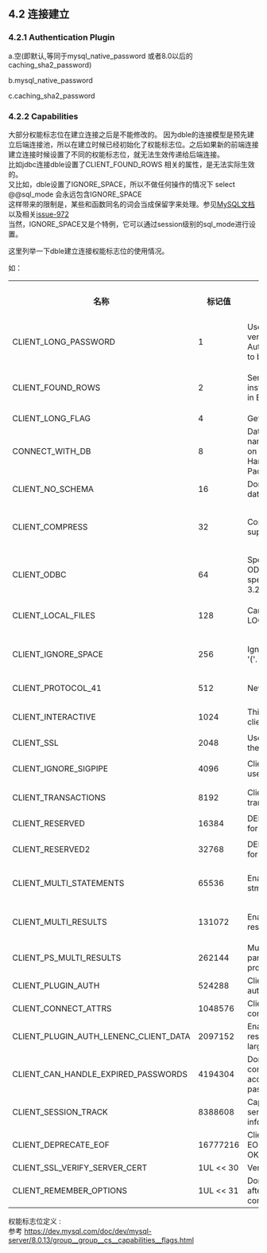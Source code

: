 ## 4.2 连接建立

### 4.2.1 Authentication Plugin
a.空(即默认,等同于mysql\_native_password 或者8.0以后的caching\_sha2_password)

b.mysql\_native_password

c.caching\_sha2_password
 

### 4.2.2 Capabilities
大部分权能标志位在建立连接之后是不能修改的。
因为dble的连接模型是预先建立后端连接池，所以在建立时候已经初始化了权能标志位。之后如果新的前端连接建立连接时候设置了不同的权能标志位，就无法生效传递给后端连接。  
比如jdbc连接dble设置了CLIENT_FOUND_ROWS 相关的属性，是无法实际生效的。  
又比如，dble设置了IGNORE_SPACE，所以不做任何操作的情况下 select @@sql\_mode 会永远包含IGNORE_SPACE  
这样带来的限制是，某些和函数同名的词会当成保留字来处理。参见[MySQL文档](https://dev.mysql.com/doc/refman/5.7/en/sql-mode.html#sqlmode_ignore_space) 以及相关[issue-972](https://github.com/actiontech/dble/issues/972)  
当然，IGNORE_SPACE又是个特例，它可以通过session级别的sql_mode进行设置。  

这里列举一下dble建立连接权能标志位的使用情况。
 

如：


<table>
<tbody>
<tr>
<th>名称</th>
<th>标记值</th>
<th>描述</th>
<th>后端连接设置值</th>
<th colspan="1">模拟服务端权能位</th>
</tr>
<tr>
<td><p>CLIENT_LONG_PASSWORD</p></td>
<td><p>1</p></td>
<td>Use the improved version of Old Password Authentication.Assumed to be set since 4.1.1.</td>
<td><p>Y</p></td>
<td colspan="1">Y</td>
</tr>
<tr>
<td><p class="memtitle">CLIENT_FOUND_ROWS</p></td>
<td><p>2</p></td>
<td><p>Send found rows instead of affected rows in EOF_Packet</p></td>
<td><p>Y</p></td>
<td colspan="1">Y</td>
</tr>
<tr>
<td colspan="1">CLIENT_LONG_FLAG</td>
<td colspan="1">4</td>
<td colspan="1">Get all column flags.</td>
<td colspan="1">Y</td>
<td colspan="1">Y</td>
</tr>
<tr>
<td><p><span>CONNECT_WITH_DB</span></p></td>
<td><p>8</p></td>
<td>Database (schema) name can be specified on connect in Handshake Response Packet.</td>
<td><p>Y</p></td>
<td colspan="1">Y</td>
</tr>
<tr>
<td colspan="1">CLIENT_NO_SCHEMA</td>
<td colspan="1">16</td>
<td colspan="1">Don't allow database.table.column.
</td>
<td colspan="1">N</td>
<td colspan="1">N</td>
</tr>
<tr>
<td><p>CLIENT_COMPRESS</p></td>
<td><p>32</p></td>
<td><p>Compression protocol supported</p></td>
<td colspan="2"><p><span>bootstrap.cnf的useCompression选项控制</span></p></td>
</tr>
<tr>
<td colspan="1">CLIENT_ODBC</td>
<td colspan="1">64</td>
<td colspan="1">Special handling of ODBC behavior.No special behavior since 3.22.
</td>
<td colspan="1">Y</td>
<td colspan="1">Y</td>
</tr>
<tr>
<td><p>CLIENT_LOCAL_FILES </p></td>
<td><p>128</p></td>
<td><p>Can use LOAD DATA LOCAL.</p></td>
<td><p>Y</p></td>
<td colspan="1">Y</td>
</tr>
<tr>
<td><p>CLIENT_IGNORE_SPACE</p></td>
<td><p>256</p></td>
<td><p>Ignore spaces before '('.</p></td>
<td><p>Y</p></td>
<td colspan="1">Y</td>
</tr>
<tr>
<td><p><span>CLIENT_PROTOCOL_41</span></p></td>
<td><p>512</p></td>
<td><p>New 4.1 protocol</p></td>
<td><p>Y</p></td>
<td colspan="1">Y</td>
</tr>
<tr>
<td><p><span>CLIENT_INTERACTIVE</span></p></td>
<td><p>1024</p></td>
<td>This is an interactive client.</td>
<td>Y</td>
<td colspan="1">Y</td>
</tr>
<tr>
<td colspan="1">CLIENT_SSL</td>
<td colspan="1">2048</td>
<td colspan="1">Use SSL encryption for the session</td>
<td colspan="1">N</td>
<td colspan="1">N</td>
</tr>
<tr>
<td><p>CLIENT_IGNORE_SIGPIPE</p></td>
<td><p>4096</p></td>
<td>Client only flag.Not used.</td>
<td>Y</td>
<td colspan="1">Y</td>
</tr>
<tr>
<td><p>CLIENT_TRANSACTIONS</p></td>
<td><p>8192</p></td>
<td>Client knows about transactions</td>
<td>Y</td>
<td colspan="1">Y</td>
</tr>
<tr>
<td colspan="1">CLIENT_RESERVED</td>
<td colspan="1">16384</td>
<td colspan="1">DEPRECATED:Old flag for 4.1 protocol.</td>
<td colspan="1">N</td>
<td colspan="1">N</td>
</tr>
<tr>
<td><p>CLIENT_RESERVED2 </p></td>
<td><p>32768</p></td>
<td>DEPRECATED:Old flag for 4.1 authentication.</td>
<td>Y</td>
<td colspan="1">Y</td>
</tr>
<tr>
<td><p>CLIENT_MULTI_STATEMENTS</p></td>
<td><p>65536</p></td>
<td><p>Enable/disable multi-stmt support</p></td>
<td><p>Y</p></td>
<td colspan="1">Y</td>
</tr>
<tr>
<td><p>CLIENT_MULTI_RESULTS</p></td>
<td><p>131072</p></td>
<td><p>Enable/disable multi-results</p></td>
<td><p>Y</p></td>
<td colspan="1">Y</td>
</tr>
<tr>
<td colspan="1">CLIENT_PS_MULTI_RESULTS</td>
<td colspan="1">262144</td>
<td colspan="1">Multi-results and OUT parameters in PS-protocol</td>
<td colspan="1">N</td>
<td colspan="1">N</td>
</tr>
<tr>
<td colspan="1">CLIENT_PLUGIN_AUTH</td>
<td colspan="1">524288</td>
<td colspan="1">Client supports plugin authentication.</td>
<td colspan="1">N</td>
<td colspan="1">Y</td>
</tr>
<tr>
<td colspan="1">CLIENT_CONNECT_ATTRS</td>
<td colspan="1">1048576</td>
<td colspan="1">Client supports connection attributes.</td>
<td colspan="1">N</td>
<td colspan="1">N</td>
</tr>
<tr>
<td colspan="1">CLIENT_PLUGIN_AUTH_LENENC_CLIENT_DATA</td>
<td colspan="1">2097152</td>
<td colspan="1">Enable authentication response packet to be larger than 255 bytes.</td>
<td colspan="1">N</td>
<td colspan="1">N</td>
</tr>
<tr>
<td colspan="1">CLIENT_CAN_HANDLE_EXPIRED_PASSWORDS</td>
<td colspan="1">4194304</td>
<td colspan="1">Don't close the connection for a user account with expired password.</td>
<td colspan="1">N</td>
<td colspan="1">N</td>
</tr>
<tr>
<td colspan="1">CLIENT_SESSION_TRACK</td>
<td colspan="1">8388608</td>
<td colspan="1">Capable of handling server state change information.</td>
<td colspan="1">N</td>
<td colspan="1">N</td>
</tr>
<tr>
<td colspan="1">CLIENT_DEPRECATE_EOF</td>
<td colspan="1">16777216</td>
<td colspan="1">Client no longer needs EOF_Packet and will use OK_Packet instead.</td>
<td colspan="1">N</td>
<td colspan="1">N</td>
</tr>
<tr>
<td colspan="1">CLIENT_SSL_VERIFY_SERVER_CERT</td>
<td colspan="1">1UL &lt;&lt; 30</td>
<td colspan="1">Verify server certificate</td>
<td colspan="1">N</td>
<td colspan="1">N</td>
</tr>
<tr>
<td colspan="1">CLIENT_REMEMBER_OPTIONS</td>
<td colspan="1">1UL &lt;&lt; 31</td>
<td colspan="1">Don't reset the options after an unsuccessful connect.</td>
<td colspan="1">N</td>
<td colspan="1">N</td>
</tr>
</tbody>
</table>

权能标志位定义 :  
参考 https://dev.mysql.com/doc/dev/mysql-server/8.0.13/group__group__cs__capabilities__flags.html  


